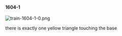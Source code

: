 #### 1604-1
![train-1604-1-0.png](https://github.com/lil-lab/nlvr/raw/master/nlvr/train/images/15/train-1604-1-0.png "train-1604-1-0.png")

there is exactly one yellow triangle touching the base